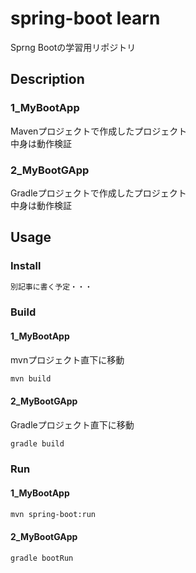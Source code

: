 # spring-boot learn
Sprng Bootの学習用リポジトリ

## Description
### 1_MyBootApp
Mavenプロジェクトで作成したプロジェクト  
中身は動作検証

### 2_MyBootGApp
Gradleプロジェクトで作成したプロジェクト  
中身は動作検証

## Usage
### Install
```sh
別記事に書く予定・・・
```

### Build
#### 1_MyBootApp
mvnプロジェクト直下に移動
```sh
mvn build
```

#### 2_MyBootGApp
Gradleプロジェクト直下に移動
```sh
gradle build
```

### Run

#### 1_MyBootApp
```sh
mvn spring-boot:run
```

#### 2_MyBootGApp
```sh
gradle bootRun
```
